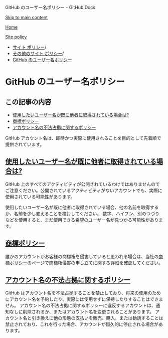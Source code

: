 GitHub のユーザー名ポリシー - GitHub Docs

[Skip to main content](#main-content)

[Home](/ja)

[Site policy](/ja/site-policy)

* [サイト ポリシー](/ja/site-policy)/
* [その他のサイト ポリシー](/ja/site-policy/other-site-policies)/
* [GitHub のユーザー名ポリシー](/ja/site-policy/other-site-policies/github-username-policy)

GitHub のユーザー名ポリシー
==========

この記事の内容
----------

* [使用したいユーザー名が既に他者に取得されている場合は?](#what-if-the-username-i-want-is-already-taken)
* [商標ポリシー](#trademark-policy)
* [アカウント名の不法占拠に関するポリシー](#name-squatting-policy)

GitHub アカウント名は、即時かつ実際に使用されることを目的として先着順で提供されています。

[使用したいユーザー名が既に他者に取得されている場合は?](#what-if-the-username-i-want-is-already-taken)
----------

GitHub 上のすべてのアクティビティが公開されているわけではありませんのでご注意ください。公開されているアクティビティがないアカウントでも、実際に使用されている可能性があります。

使用したいユーザー名が既に他者に取得されている場合、他の名前を取得するか、名前を少し変えることを検討してください。 数字、ハイフン、別のつづりなどを使用すると、まだ使用できる希望のユーザー名が見つかる可能性があります。

[商標ポリシー](#trademark-policy)
----------

誰かのアカウントがお客様の商標権を侵害していると思われる場合は、当社の[商標ポリシー](/ja/site-policy/content-removal-policies/github-trademark-policy)のページで商標権侵害の申し立てに関する詳細を確認してください。

[アカウント名の不法占拠に関するポリシー](#name-squatting-policy)
----------

GitHub はアカウント名を不法占拠することを禁止しており、将来の使用のためにアカウント名を予約したり、実際には使用せずに保持したりすることはできません。 アカウント名の不法占拠に関するポリシーに違反するアカウントは、通知なしに削除されるか、またはアカウント名を変更されることがあります。 アカウント名と引き換えに他の形態の支払いを販売、購入、または勧誘することは禁止されており、これを行った場合、アカウントが恒久的に停止される場合があります。
